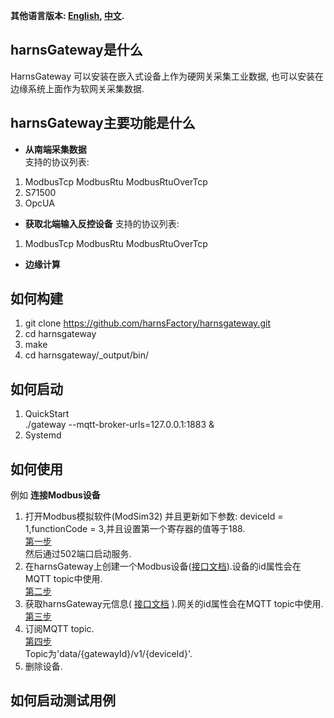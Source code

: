 **其他语言版本: [English](README.md), [中文](README_zh.md).**

## harnsGateway是什么

HarnsGateway 可以安装在嵌入式设备上作为硬网关采集工业数据, 也可以安装在边缘系统上面作为软网关采集数据.

## harnsGateway主要功能是什么

* **从南端采集数据**  
  支持的协议列表:

1. ModbusTcp ModbusRtu ModbusRtuOverTcp
2. S71500
3. OpcUA

* **获取北端输入反控设备**
  支持的协议列表:

1. ModbusTcp ModbusRtu ModbusRtuOverTcp

* **边缘计算**

## 如何构建

1. git clone https://github.com/harnsFactory/harnsgateway.git
2. cd harnsgateway
3. make
4. cd harnsgateway/_output/bin/

## 如何启动

1. QuickStart</br> ./gateway --mqtt-broker-urls=127.0.0.1:1883 &
2. Systemd

## 如何使用

例如 **连接Modbus设备**

1. 打开Modbus模拟软件(ModSim32) 并且更新如下参数: deviceId = 1,functionCode =
   3,并且设置第一个寄存器的值等于188.</br>[第一步](https://postimg.cc/sBFyrN2M) </br>然后通过502端口启动服务.
2. 在harnsGateway上创建一个Modbus设备([接口文档](apis/create-modbus-device.yaml)).设备的id属性会在MQTT topic中使用.</br> [第二步](https://postimg.cc/svYFZdpy)
3. 获取harnsGateway元信息( [接口文档](apis/gateway.yaml) ).网关的id属性会在MQTT topic中使用.</br> [第三步](https://postimg.cc/GHYxf9zP)
4. 订阅MQTT topic.</br> [第四步](https://postimg.cc/ppTGRwqq) </br>Topic为'data/{gatewayId}/v1/{deviceId}'.
5. 删除设备.

## 如何启动测试用例


